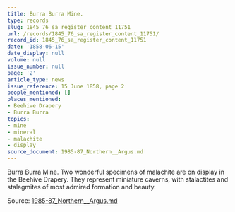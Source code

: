 ```yaml
---
title: Burra Burra Mine.
type: records
slug: 1845_76_sa_register_content_11751
url: /records/1845_76_sa_register_content_11751/
record_id: 1845_76_sa_register_content_11751
date: '1858-06-15'
date_display: null
volume: null
issue_number: null
page: '2'
article_type: news
issue_reference: 15 June 1858, page 2
people_mentioned: []
places_mentioned:
- Beehive Drapery
- Burra Burra
topics:
- mine
- mineral
- malachite
- display
source_document: 1985-87_Northern__Argus.md
---
```


Burra Burra Mine.  Two wonderful specimens of malachite are on display in the Beehive Drapery.  They represent miniature caverns, with stalactites and stalagmites of most admired formation and beauty.

Source: [1985-87_Northern__Argus.md](/downloads/markdown/1985-87_Northern__Argus.md)
